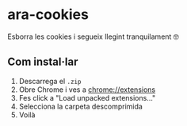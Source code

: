 # ara-cookies

Esborra les cookies i segueix llegint tranquilament 🤓

## Com instal·lar

1. Descarrega el `.zip`
2. Obre Chrome i ves a [chrome://extensions](chrome://extensions)
3. Fes click a "Load unpacked extensions..."
4. Selecciona la carpeta descomprimida
5. Voilà
